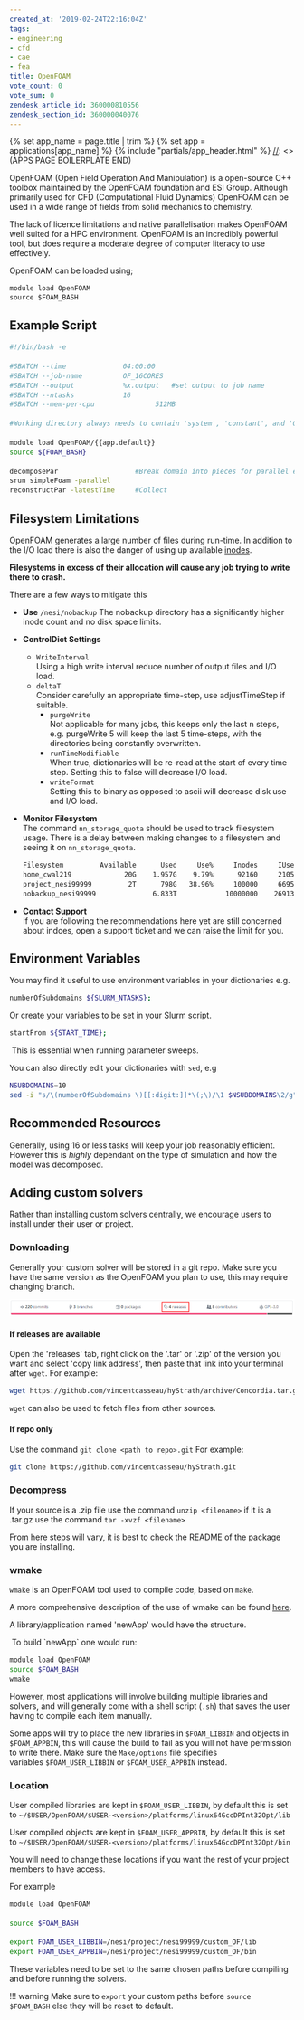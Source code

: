```yaml
---
created_at: '2019-02-24T22:16:04Z'
tags:
- engineering
- cfd
- cae
- fea
title: OpenFOAM
vote_count: 0
vote_sum: 0
zendesk_article_id: 360000810556
zendesk_section_id: 360000040076
---
```



[//]: <> (APPS PAGE BOILERPLATE START)
{% set app_name = page.title | trim %}
{% set app = applications[app_name] %}
{% include "partials/app_header.html" %}
[//]: <> (APPS PAGE BOILERPLATE END)

OpenFOAM (Open Field Operation And Manipulation) is a open-source C++
toolbox maintained by the OpenFOAM foundation and ESI Group. Although
primarily used for CFD (Computational Fluid Dynamics) OpenFOAM can be
used in a wide range of fields from solid mechanics to chemistry.  
  
The lack of licence limitations and native parallelisation makes
OpenFOAM well suited for a HPC environment. OpenFOAM is an incredibly
powerful tool, but does require a moderate degree of computer literacy
to use effectively.

OpenFOAM can be loaded using;

``` sl
module load OpenFOAM
source $FOAM_BASH
```

## Example Script

```sh
#!/bin/bash -e

#SBATCH --time              04:00:00
#SBATCH --job-name          OF_16CORES
#SBATCH --output            %x.output   #set output to job name
#SBATCH --ntasks            16
#SBATCH --mem-per-cpu               512MB

#Working directory always needs to contain 'system', 'constant', and '0'

module load OpenFOAM/{{app.default}}
source ${FOAM_BASH}

decomposePar                   #Break domain into pieces for parallel execution.
srun simpleFoam -parallel       
reconstructPar -latestTime     #Collect 
```

## Filesystem Limitations

OpenFOAM generates a large number of files during run-time. In addition
to the I/O load there is also the danger of using up available
[inodes](../../Storage/File_Systems_and_Quotas/NeSI_File_Systems_and_Quotas.md).

**Filesystems in excess of their allocation will cause any job trying to
write there to crash.**

There are a few ways to mitigate this

- **Use** `/nesi/nobackup`
    The nobackup directory has a significantly higher inode count and no
    disk space limits.

- **ControlDict Settings**  
  - `WriteInterval`  
        Using a high write interval reduce number of output files and
        I/O load.
  - `deltaT`  
        Consider carefully an appropriate time-step, use adjustTimeStep
        if suitable.
    - `purgeWrite`  
        Not applicable for many jobs, this keeps only the last n steps,
        e.g. purgeWrite 5 will keep the last 5 time-steps, with the
        directories being constantly overwritten.
    - `runTimeModifiable`  
        When true, dictionaries will be re-read at the start of every
        time step. Setting this to false will decrease I/O load.
    - `writeFormat`  
        Setting this to binary as opposed to ascii will decrease disk
        use and I/O load.

- **Monitor Filesystem**  
    The command `nn_storage_quota` should be used to track filesystem
    usage. There is a delay between making changes to a filesystem and
    seeing it on `nn_storage_quota`.

    ```sh
    Filesystem         Available      Used     Use%     Inodes     IUsed     IUse%
    home_cwal219             20G    1.957G    9.79%      92160     21052    22.84%
    project_nesi99999         2T      798G   38.96%     100000     66951    66.95%
    nobackup_nesi99999              6.833T            10000000    2691383   26.91%
    ```

- **Contact Support**  
    If you are following the recommendations here yet are still
    concerned about indoes, open a support ticket and we can raise the
    limit for you.

## Environment Variables

You may find it useful to use environment variables in your dictionaries
e.g.

```sh
numberOfSubdomains ${SLURM_NTASKS};
```

Or create your variables to be set in your Slurm script.

```sh
startFrom ${START_TIME};
```

 This is essential when running parameter sweeps.

You can also directly edit your dictionaries with `sed`, e.g

```sh
NSUBDOMAINS=10
sed -i "s/\(numberOfSubdomains \)[[:digit:]]*\(;\)/\1 $NSUBDOMAINS\2/g" system/controlDict
```

## Recommended Resources

Generally, using 16 or less tasks will keep your job reasonably
efficient. However this is *highly* dependant on the type of simulation
and how the model was decomposed.

## Adding custom solvers

Rather than installing custom solvers centrally, we encourage users to
install under their user or project.

### Downloading

Generally your custom solver will be stored in a git repo. Make sure you
have the same version as the OpenFOAM you plan to use, this may require
changing branch.

![git\_releases.png](../../assets/images/OpenFOAM.png)

#### If releases are available

Open the 'releases' tab, right click on the '.tar' or '.zip' of the
version you want and select 'copy link address', then paste that link
into your terminal after `wget`. For example:

```sh
wget https://github.com/vincentcasseau/hyStrath/archive/Concordia.tar.gz
```

`wget` can also be used to fetch files from other sources.

#### If repo only

Use the command `git clone <path to repo>.git` For example:

```sh
git clone https://github.com/vincentcasseau/hyStrath.git
```

### Decompress

If your source is a .zip file use the command `unzip <filename>` if it
is a .tar.gz use the command `tar -xvzf <filename>`

From here steps will vary, it is best to check the README of the package
you are installing.

### wmake

`wmake` is an OpenFOAM tool used to compile code, based on `make`.

A more comprehensive description of the use of wmake can be
found [here](https://cfd.direct/openfoam/user-guide/v6-compiling-applications/).

A library/application named 'newApp' would have the structure.

 To build \`newApp\` one would run:

```sh
module load OpenFOAM
source $FOAM_BASH
wmake
```

However, most applications will involve building multiple libraries and
solvers, and will generally come with a shell script (`.sh`) that saves
the user having to compile each item manually.

Some apps will try to place the new libraries in `$FOAM_LIBBIN` and
objects in `$FOAM_APPBIN`, this will cause the build to fail as you will
not have permission to write there. Make sure the `Make/options` file
specifies variables `$FOAM_USER_LIBBIN` or `$FOAM_USER_APPBIN` instead.

### Location

User compiled libraries are kept in `$FOAM_USER_LIBBIN`, by default this
is set
to `~/$USER/OpenFOAM/$USER-<version>/platforms/linux64GccDPInt32Opt/lib`

User compiled objects are kept in `$FOAM_USER_APPBIN`, by default this
is set
to `~/$USER/OpenFOAM/$USER-<version>/platforms/linux64GccDPInt32Opt/bin`

You will need to change these locations if you want the rest of your
project members to have access.

For example

```sh
module load OpenFOAM
  
source $FOAM_BASH
  
export FOAM_USER_LIBBIN=/nesi/project/nesi99999/custom_OF/lib
export FOAM_USER_APPBIN=/nesi/project/nesi99999/custom_OF/bin
```

These variables need to be set to the same chosen paths before compiling
and before running the solvers.

!!! warning
     Make sure to `export` your custom paths before `source $FOAM_BASH`
     else they will be reset to default.
